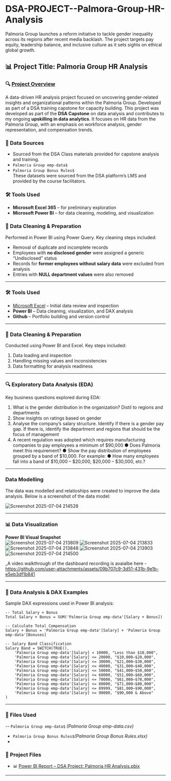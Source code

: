 # DSA-PROJECT--Palmora-Group-HR-Analysis
Palmoria Group launches a reform initiative to tackle gender inequality across its regions after recent media backlash. The project targets pay equity, leadership balance, and inclusive culture as it sets sights on ethical global growth.

## 📊 Project Title: Palmoria Group HR Analysis

### 🔍 [Project Overview](#project-overview)

A data-driven HR analysis project focused on uncovering gender-related insights and organizational patterns within the Palmoria Group. Developed as part of a DSA training capstone for capacity building. This project was developed as part of the **DSA Capstone** on data analysis and contributes to my ongoing **upskilling in data analytics**. It focuses on HR data from the Palmoria Group, with an emphasis on workforce analysis, gender representation, and compensation trends.

### 📁 Data Sources  
- Sourced from the DSA Class materials provided for capstone analysis and training.
- `Palmoria Group emp-data$`  
- `Palmoria Group Bonus Rules$`  
These datasets were sourced from the DSA platform’s LMS and provided by the course facilitators.

### 🛠 Tools Used  
- **Microsoft Excel 365** – for preliminary exploration  
- **Microsoft Power BI** – for data cleaning, modeling, and visualization

### 🧹 Data Cleaning & Preparation  
Performed in Power BI using Power Query. Key cleaning steps included:
- Removal of duplicate and incomplete records  
- Employees with **no disclosed gender** were assigned a generic “Undisclosed” status  
- Records for **former employees without salary data** were excluded from analysis  
- Entries with **NULL department values** were also removed  

---
### 🛠 Tools Used  
- [Microsoft Excel](http://www.microsoft.com) – Initial data review and inspection  
- **Power BI** – Data cleaning, visualization, and DAX analysis  
- **Github** – Portfolio building and version control

---

### 🧹 Data Cleaning & Preparation  
Conducted using Power BI and Excel. Key steps included:  
1. Data loading and inspection  
2. Handling missing values and inconsistencies  
3. Data formatting for analysis readiness

---

### 🔍 Exploratory Data Analysis (EDA)  
Key business questions explored during EDA:  
1. What is the gender distribution in the organization? Distil to regions and departments
2. Show insights on ratings based on gender
3. Analyse the company’s salary structure. Identify if there is a gender pay gap. If there is, identify the department and regions that should be the focus of management
4. A recent regulation was adopted which requires manufacturing companies to pay employees a minimum of $90,000
● Does Palmoria meet this requirement?
● Show the pay distribution of employees grouped by a band of $10,000. For example:
● How many employees fall into a band of $10,000 – $20,000, $20,000 – $30,000, etc.?

---
### Data Modelling
The data was modelled and relatioships were created to improve the data analysis. Below is a screenshot of the data model:

![Screenshot 2025-07-04 214528](https://github.com/user-attachments/assets/2f88b29b-c0e6-4eed-860d-03aed991689d)

---

### 📊 Data Visualization  

**Power BI Visual Snapshot**  
![Screenshot 2025-07-04 213809](https://github.com/user-attachments/assets/8054cb6f-bbfb-459e-baf9-c74b1f443741)
![Screenshot 2025-07-04 213833](https://github.com/user-attachments/assets/d03b818a-25d5-4c1d-85fa-9d48e4c586ca)
![Screenshot 2025-07-04 213848](https://github.com/user-attachments/assets/a2f6386e-5e83-4195-bd14-1793dadce72a)
![Screenshot 2025-07-04 213903](https://github.com/user-attachments/assets/5d00fa4d-2b46-4318-bf96-b64ab6022b87)
![Screenshot 2025-07-04 214500](https://github.com/user-attachments/assets/e024241b-7cb6-44fc-b6ab-3ee0ce02d3c0)



_A video walkthrough of the dashboard recording is avaialbe here - 
https://github.com/user-attachments/assets/09b707c9-3d51-431b-9e1b-e5eb3df1b841

---


### 🧠 Data Analysis & DAX Examples  
Sample DAX expressions used in Power BI analysis:

```DAX
-- Total Salary + Bonus
Total Salary + Bonus = SUM('Palmoria Group emp-data'[Salary + Bonus])

-- Calculate Total Compensation
Salary + Bonus = 'Palmoria Group emp-data'[Salary] + 'Palmoria Group emp-data'[Bonuses]

-- Salary Band Classification
Salary Band = SWITCH(TRUE(),
    'Palmoria Group emp-data'[Salary] < 10000, "Less than $10,000",
    'Palmoria Group emp-data'[Salary] <= 20000, "$10,000–$20,000",
    'Palmoria Group emp-data'[Salary] <= 30000, "$21,000–$30,000",
    'Palmoria Group emp-data'[Salary] <= 40000, "$31,000–$40,000",
    'Palmoria Group emp-data'[Salary] <= 50000, "$41,000–$50,000",
    'Palmoria Group emp-data'[Salary] <= 60000, "$51,000–$60,000",
    'Palmoria Group emp-data'[Salary] <= 70000, "$61,000–$70,000",
    'Palmoria Group emp-data'[Salary] <= 80000, "$71,000–$80,000",
    'Palmoria Group emp-data'[Salary] <= 89999, "$81,000–$90,000",
    'Palmoria Group emp-data'[Salary] >= 90000, "$90,000 & Above"
)
```

---

### 📎 Files Used  
-- `Palmoria Group emp-data$`  *(Palmoria Group emp-data.csv)*
- `Palmoria Group Bonus Rules$`*(Palmoria Group Bonus Rules.xlsx)*
- 

### 📂 Project Files

- 📊 [Power BI Report – DSA Project: Palmoria HR Analysis.pbix](https://github.com/your-username/your-repo-name/blob/main/DSA%20Project%20-%20Palmoria%20HR%20Analysis.pbix?raw=true)

---
